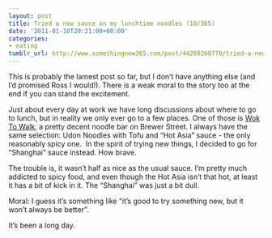 ```yaml
---
layout: post
title: Tried a new sauce on my lunchtime noodles (10/365)
date: '2011-01-10T20:21:00+00:00'
categories:
- eating
tumblr_url: http://www.somethingnew365.com/post/44289260770/tried-a-new-sauce-on-my-lunchtime-noodles-936
---
```

This is probably the lamest post so far, but I don’t have anything else (and I’d promised Ross I would!). There is a weak moral to the story too at the end if you can stand the excitement.

Just about every day at work we have long discussions about where to go to lunch, but in reality we only ever go to a few places. One of those is [Wok To Walk](http://woktowalk.com/), a pretty decent noodle bar on Brewer Street. I always have the same selection: Udon Noodles with Tofu and “Hot Asia” sauce - the only reasonably spicy one. 
In the spirit of trying new things, I decided to go for “Shanghai” sauce instead. How brave.

The trouble is, it wasn’t half as nice as the usual sauce. I’m pretty much addicted to spicy food, and even though the Hot Asia isn’t that hot, at least it has a bit of kick in it. The “Shanghai” was just a bit dull.

Moral: I guess it’s something like “it’s good to try something new, but it won’t always be better”.

It’s been a long day.
